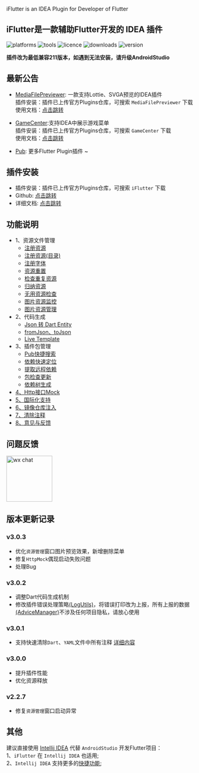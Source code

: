 <!-- Plugin description -->
iFlutter is an IDEA Plugin for Developer of Flutter
<!-- Plugin description end -->

## iFlutter是一款辅助Flutter开发的 IDEA 插件

![platforms](https://img.shields.io/badge/platforms-macos%20%7C%20windows%20%7C%20linux-blue)
![tools](https://img.shields.io/badge/idea-intellij_IDEA%20%7C%20AndroidStudio-blue)
![licence](https://img.shields.io/badge/licence-MIT-blue)
![downloads](https://img.shields.io/jetbrains/plugin/d/18457)
![version](https://img.shields.io/jetbrains/plugin/v/18457)

**插件改为最低兼容211版本，如遇到无法安装，请升级AndroidStudio**

## 最新公告

- [MediaFilePreviewer](https://github.com/YangLang116/MediaFilePreviewer): 一款支持Lottie、SVGA预览的IDEA插件  
  插件安装：插件已上传官方Plugins仓库，可搜索 `MediaFilePreviewer` 下载  
  使用文档：[点击跳转](https://iflutter.toolu.cn/content/chapter-7/part-1.html)

- [GameCenter](https://github.com/YangLang116/GameCenter):支持IDEA中展示游戏菜单  
  插件安装：插件已上传官方Plugins仓库，可搜索 `GameCenter` 下载  
  使用文档：[点击跳转](https://iflutter.toolu.cn/content/chapter-8/part-1.html)

- [Pub](https://pub.dev/publishers/iflutter.toolu.cn/packages): 更多Flutter Plugin插件 ~

## 插件安装

- 插件安装：插件已上传官方Plugins仓库，可搜索 `iFlutter` 下载
- Github: [点击跳转](https://github.com/YangLang116/iFlutter)
- 详细文档: [点击跳转](https://iflutter.toolu.cn)

## 功能说明

- 1、资源文件管理
    - [注册资源](https://iflutter.toolu.cn/content/chapter-1/part-1.html)
    - [注册资源(目录)](https://iflutter.toolu.cn/content/chapter-1/part-2.html)
    - [注册字体](https://iflutter.toolu.cn/content/chapter-1/part-3.html)
    - [资源重置](https://iflutter.toolu.cn/content/chapter-1/part-4.html)
    - [检查重复资源](https://iflutter.toolu.cn/content/chapter-1/part-5.html)
    - [归纳资源](https://iflutter.toolu.cn/content/chapter-1/part-6.html)
    - [无用资源检查](https://iflutter.toolu.cn/content/chapter-1/part-7.html)
    - [图片资源监控](https://iflutter.toolu.cn/content/chapter-1/part-8.html)
    - [图片资源管理](https://iflutter.toolu.cn/content/chapter-1/part-9.html)
- 2、代码生成
    - [Json 转 Dart Entity](https://iflutter.toolu.cn/content/chapter-2/part-1.html)
    - [fromJson、toJson](https://iflutter.toolu.cn/content/chapter-2/part-2.html)
    - [Live Template](https://iflutter.toolu.cn/content/chapter-2/part-3.html)
- 3、插件包管理
    - [Pub快捷搜索](https://iflutter.toolu.cn/content/chapter-3/part-1.html)
    - [依赖快速定位](https://iflutter.toolu.cn/content/chapter-3/part-2.html)
    - [提取远程依赖](https://iflutter.toolu.cn/content/chapter-3/part-3.html)
    - [包检查更新](https://iflutter.toolu.cn/content/chapter-3/part-4.html)
    - [依赖树生成](https://iflutter.toolu.cn/content/chapter-3/part-5.html)
- [4、Http接口Mock](https://iflutter.toolu.cn/content/chapter-4/part-1.html)
- [5、国际化支持](https://iflutter.toolu.cn/content/chapter-5/part-1.html)
- [6、镜像仓库注入](https://iflutter.toolu.cn/content/chapter-6/part-1.html)
- [7、清除注释](https://iflutter.toolu.cn/content/chapter-11/part-1.html)
- [8、意见与反馈](https://iflutter.toolu.cn/content/chapter-10/part-1.html)

## 问题反馈

  <img src="https://cdn.jsdelivr.net/gh/YangLang116/iFlutter/doc/configs/iflutter_wechat.png" width="120"  alt="wx chat"/>

## 版本更新记录

### v3.0.3

- 优化`资源管理`窗口图片预览效果，新增删除菜单
- 修复`HttpMock`偶现启动失败问题
- 处理Bug

### v3.0.2

- 调整Dart代码生成机制
- 修改插件错误处理策略[(LogUtils)](https://github.com/YangLang116/iFlutter/blob/main/src/main/java/com/xtu/plugin/flutter/utils/LogUtils.java)，将错误打印改为上报，所有上报的数据[(AdviceManager)](https://github.com/YangLang116/iFlutter/blob/main/src/main/java/com/xtu/plugin/flutter/advice/AdviceManager.java)不涉及任何项目隐私，请放心使用

### v3.0.1

- 支持快速清除`Dart`、`YAML`文件中所有注释 [详细内容](https://iflutter.toolu.cn/content/chapter-11/part-1.html)

### v3.0.0

- 提升插件性能
- 优化资源释放

### v2.2.7

- 修复`资源管理`窗口启动异常

## 其他

建议直接使用 [Intellij IDEA](https://www.jetbrains.com/idea/) 代替 `AndroidStudio` 开发Flutter项目：  
1、`iFlutter` 在 `Intellij IDEA` 也适用;  
2、`Intellij IDEA`
支持更多的[快捷功能](https://medium.com/flutter-community/flutter-ide-shortcuts-for-faster-development-2ef45c51085b);
